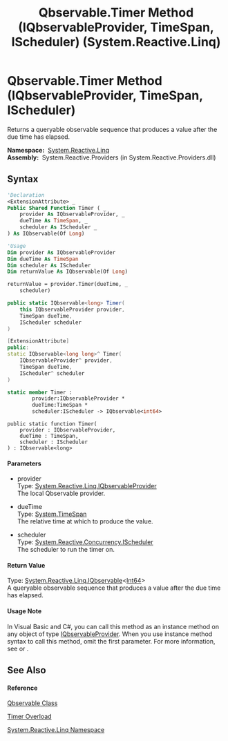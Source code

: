 ﻿---
title: Qbservable.Timer Method (IQbservableProvider, TimeSpan, IScheduler) (System.Reactive.Linq)
TOCTitle: Timer Method (IQbservableProvider, TimeSpan, IScheduler)
ms:assetid: M:System.Reactive.Linq.Qbservable.Timer(System.Reactive.Linq.IQbservableProvider,System.TimeSpan,System.Reactive.Concurrency.IScheduler)
ms:mtpsurl: https://msdn.microsoft.com/en-us/library/system.reactive.linq.qbservable.timer(v=VS.103)
ms:contentKeyID: 36068426
ms.date: 06/28/2011
mtps_version: v=VS.103
dev_langs:
- vb
- csharp
- c++
- fsharp
- jscript
---

# Qbservable.Timer Method (IQbservableProvider, TimeSpan, IScheduler)

Returns a queryable observable sequence that produces a value after the due time has elapsed.

**Namespace:**  [System.Reactive.Linq](hh211929\(v=vs.103\).md)  
**Assembly:**  System.Reactive.Providers (in System.Reactive.Providers.dll)

## Syntax

``` vb
'Declaration
<ExtensionAttribute> _
Public Shared Function Timer ( _
    provider As IQbservableProvider, _
    dueTime As TimeSpan, _
    scheduler As IScheduler _
) As IQbservable(Of Long)
```

``` vb
'Usage
Dim provider As IQbservableProvider
Dim dueTime As TimeSpan
Dim scheduler As IScheduler
Dim returnValue As IQbservable(Of Long)

returnValue = provider.Timer(dueTime, _
    scheduler)
```

``` csharp
public static IQbservable<long> Timer(
    this IQbservableProvider provider,
    TimeSpan dueTime,
    IScheduler scheduler
)
```

``` c++
[ExtensionAttribute]
public:
static IQbservable<long long>^ Timer(
    IQbservableProvider^ provider, 
    TimeSpan dueTime, 
    IScheduler^ scheduler
)
```

``` fsharp
static member Timer : 
        provider:IQbservableProvider * 
        dueTime:TimeSpan * 
        scheduler:IScheduler -> IQbservable<int64> 
```

``` jscript
public static function Timer(
    provider : IQbservableProvider, 
    dueTime : TimeSpan, 
    scheduler : IScheduler
) : IQbservable<long>
```

#### Parameters

  - provider  
    Type: [System.Reactive.Linq.IQbservableProvider](hh212104\(v=vs.103\).md)  
    The local Qbservable provider.  

<!-- end list -->

  - dueTime  
    Type: [System.TimeSpan](https://msdn.microsoft.com/en-us/library/269ew577)  
    The relative time at which to produce the value.  

<!-- end list -->

  - scheduler  
    Type: [System.Reactive.Concurrency.IScheduler](hh229149\(v=vs.103\).md)  
    The scheduler to run the timer on.  

#### Return Value

Type: [System.Reactive.Linq.IQbservable](hh229328\(v=vs.103\).md)\<[Int64](https://msdn.microsoft.com/en-us/library/6yy583ek)\>  
A queryable observable sequence that produces a value after the due time has elapsed.  

#### Usage Note

In Visual Basic and C\#, you can call this method as an instance method on any object of type [IQbservableProvider](hh212104\(v=vs.103\).md). When you use instance method syntax to call this method, omit the first parameter. For more information, see [](https://msdn.microsoft.com/en-us/library/Bb384936) or [](https://msdn.microsoft.com/en-us/library/Bb383977).

## See Also

#### Reference

[Qbservable Class](hh211693\(v=vs.103\).md)

[Timer Overload](hh211806\(v=vs.103\).md)

[System.Reactive.Linq Namespace](hh211929\(v=vs.103\).md)

